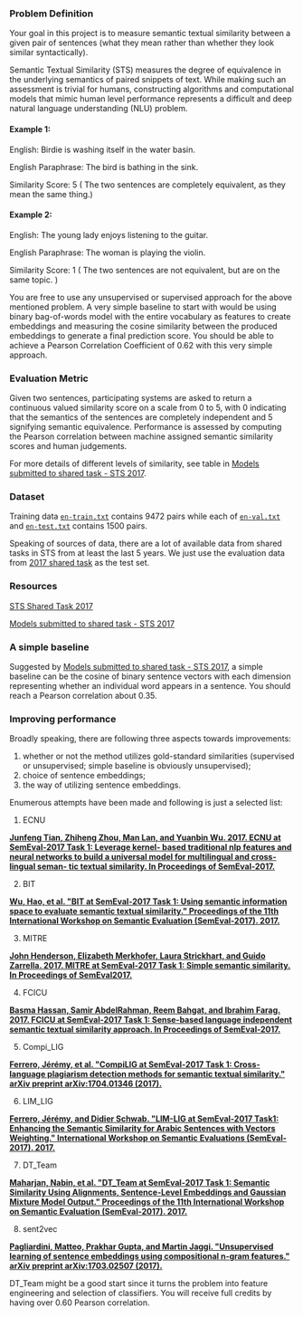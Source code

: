 ### Problem Definition

Your goal in this project is to measure semantic textual similarity between a given pair of sentences (what they mean rather than whether they look similar syntactically). 

Semantic Textual Similarity (STS) measures the degree of equivalence in the underlying semantics of paired
snippets of text. While making such an assessment is trivial for humans, constructing algorithms and
computational models that mimic human level performance represents a difficult and deep natural language
understanding (NLU) problem.


#### Example 1:

English: Birdie is washing itself in the water basin.

English Paraphrase: The bird is bathing in the sink.

Similarity Score: 5 ( The two sentences are completely equivalent, as they mean the same thing.)

#### Example 2:

English: The young lady enjoys listening to the guitar.

English Paraphrase: The woman is playing the violin.

Similarity Score: 1 ( The two sentences are not equivalent, but are on the same topic. )

You are free to use any unsupervised or supervised approach for the above mentioned problem. A very simple baseline to start with would be using binary bag-of-words model with the entire vocabulary as features to create embeddings and measuring the cosine similarity between the produced embeddings to generate a final prediction score. You should be able to achieve a Pearson Correlation Coefficient of 0.62 with this very simple approach. 

### Evaluation Metric
Given two sentences, participating systems are asked to return a continuous valued similarity score on a scale from
0 to 5, with 0 indicating that the semantics of the sentences are completely independent and 5 signifying semantic
equivalence. Performance is assessed by computing the Pearson correlation between machine assigned semantic
similarity scores and human judgements.

For more details of different levels of similarity, see table in [Models submitted to shared task - STS 2017](http://www.aclweb.org/anthology/S17-2001).

### Dataset
Training data [`en-train.txt`](../data/en-train-complete.txt) contains 9472 pairs while each of [`en-val.txt`](../data/en-val.txt) and [`en-test.txt`](../data/en-test.txt) contains 1500 pairs. 

Speaking of sources of data, there are a lot of available data from shared tasks in STS from at least the last 5 years. We just use the evaluation data from [2017 shared task](http://alt.qcri.org/semeval2017/task1/) as the test set.


### Resources

[STS Shared Task 2017](http://alt.qcri.org/semeval2017/task1/)

[Models submitted to shared task - STS 2017](http://www.aclweb.org/anthology/S17-2001)


### A simple baseline

Suggested by [Models submitted to shared task - STS 2017](http://www.aclweb.org/anthology/S17-2001), a simple baseline can be the cosine of binary sentence vectors with each dimension representing whether an individual word appears in a sentence. You should reach a Pearson correlation about 0.35.

### Improving performance

Broadly speaking, there are following three aspects towards improvements:

1. whether or not the method utilizes gold-standard similarities (supervised or unsupervised; simple baseline is obviously unsupervised);
2. choice of sentence embeddings;
3. the way of utilizing sentence embeddings.

Enumerous attempts have been made and following is just a selected list:


1. ECNU

**[Junfeng Tian, Zhiheng Zhou, Man Lan, and Yuanbin Wu. 2017. ECNU at SemEval-2017 Task 1: Leverage kernel- based traditional nlp features and neural networks to build a universal model for multilingual and cross-lingual seman- tic textual similarity. In Proceedings of SemEval-2017.](http://www.aclweb.org/anthology/S17-2028)**


2. BIT

 **[Wu, Hao, et al. "BIT at SemEval-2017 Task 1: Using semantic information space to evaluate semantic textual similarity." Proceedings of the 11th International Workshop on Semantic Evaluation (SemEval-2017). 2017.](http://www.aclweb.org/anthology/S17-2007)**


3. MITRE

 **[John Henderson, Elizabeth Merkhofer, Laura Strickhart, and
Guido Zarrella. 2017. MITRE at SemEval-2017 Task 1:
Simple semantic similarity. In Proceedings of SemEval2017.](http://www.aclweb.org/anthology/S17-2027)**



4. FCICU

 **[Basma Hassan, Samir AbdelRahman, Reem Bahgat, and Ibrahim Farag. 2017. FCICU at SemEval-2017 Task 1: Sense-based language independent semantic textual
similarity approach. In Proceedings of SemEval-2017.](http://www.aclweb.org/anthology/S17-2015)**

5. Compi_LIG

**[Ferrero, Jérémy, et al. "CompiLIG at SemEval-2017 Task 1: Cross-language plagiarism detection methods for semantic textual similarity." arXiv preprint arXiv:1704.01346 (2017).](https://arxiv.org/pdf/1704.01346.pdf)**


6. LIM_LIG
 
 **[Ferrero, Jérémy, and Didier Schwab. "LIM-LIG at SemEval-2017 Task1: Enhancing the Semantic Similarity for Arabic Sentences with Vectors Weighting." International Workshop on Semantic Evaluations (SemEval-2017). 2017.](https://hal.archives-ouvertes.fr/hal-01531255/)**

7. DT_Team

 **[Maharjan, Nabin, et al. "DT_Team at SemEval-2017 Task 1: Semantic Similarity Using Alignments, Sentence-Level Embeddings and Gaussian Mixture Model Output." Proceedings of the 11th International Workshop on Semantic Evaluation (SemEval-2017). 2017.](http://www.aclweb.org/anthology/S17-2014)**


8. sent2vec

 **[Pagliardini, Matteo, Prakhar Gupta, and Martin Jaggi. "Unsupervised learning of sentence embeddings using compositional n-gram features." arXiv preprint arXiv:1703.02507 (2017).](https://arxiv.org/abs/1703.02507)**
 
 DT_Team might be a good start since it turns the problem into feature engineering and selection of classifiers. You will receive full credits by having over 0.60 Pearson correlation.
